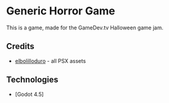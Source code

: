 # Generic Horror Game

This is a game, made for the GameDev.tv Halloween game jam.

## Credits
- [elbolilloduro](https://elbolilloduro.itch.io/) - all PSX assets

## Technologies
- [Godot 4.5]
